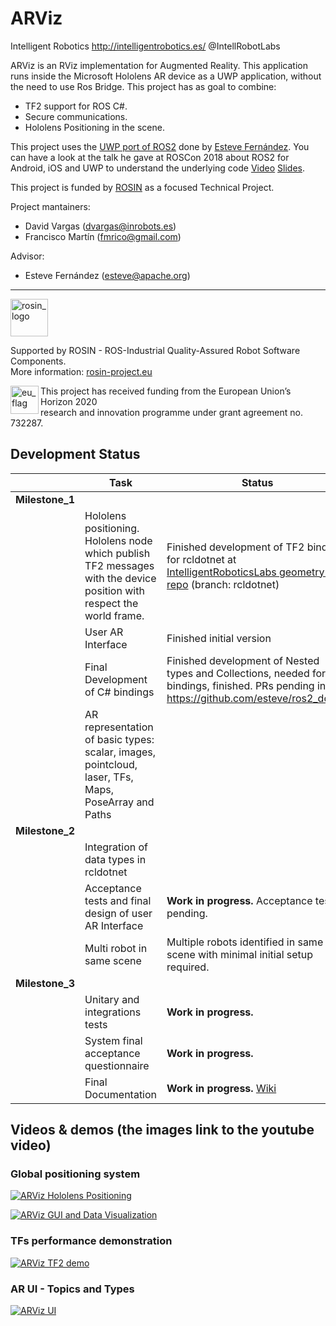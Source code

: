 # ARViz

Intelligent Robotics http://intelligentrobotics.es/ @IntellRobotLabs 

ARViz is an RViz implementation for Augmented Reality. This application runs inside the Microsoft Hololens AR device as a UWP application, without the need to use Ros Bridge. This project has as goal to combine:


* TF2 support for ROS C#.
* Secure communications.
* Hololens Positioning in the scene.

This project uses the [UWP port of ROS2](https://github.com/esteve/ros2_dotnet) done by [Esteve Fernández](https://github.com/esteve). You can have a look at the talk he gave at ROSCon 2018 about ROS2 for Android, iOS and UWP to understand the underlying code [Video](https://vimeo.com/293302046) [Slides](https://roscon.ros.org/2018/presentations/ROSCon2018_ROS2%20for%20Android,%20iOS%20and%20Universal%20Windows%20Platform.pdf).

This project is funded by [ROSIN](http://rosin-project.eu/) as a focused Technical Project.

Project mantainers:
* David Vargas (dvargas@inrobots.es)
* Francisco Martín (fmrico@gmail.com)

Advisor:
* Esteve Fernández (esteve@apache.org)


***
<!-- 
    ROSIN acknowledgement from the ROSIN press kit
    @ https://github.com/rosin-project/press_kit
-->

<a href="http://rosin-project.eu">
  <img src="http://rosin-project.eu/wp-content/uploads/rosin_ack_logo_wide.png" 
       alt="rosin_logo" height="60" >
</a>

Supported by ROSIN - ROS-Industrial Quality-Assured Robot Software Components.  
More information: <a href="http://rosin-project.eu">rosin-project.eu</a>

<img src="http://rosin-project.eu/wp-content/uploads/rosin_eu_flag.jpg" 
     alt="eu_flag" height="45" align="left" >  

This project has received funding from the European Union’s Horizon 2020  
research and innovation programme under grant agreement no. 732287. 

## Development Status

|  | Task | Status | Progress |
|--|--|--|--|
| **Milestone_1** |  |  |  |
| | Hololens positioning. Hololens node which publish TF2 messages with the  device position with respect the world  frame. | Finished development of TF2 bindings for rcldotnet at [IntelligentRoboticsLabs geometry2 repo](https://github.com/IntelligentRoboticsLabs/geometry2/tree/rcldotnet) (branch: rcldotnet) | 100%:white_check_mark:|
| | User AR Interface | Finished initial version | 100%:white_check_mark:|
| | Final Development of C# bindings | Finished development of Nested types and Collections, needed for TF2 bindings, finished. PRs pending in  https://github.com/esteve/ros2_dotnet | 100%:white_check_mark: |
| | AR representation of basic types: scalar, images, pointcloud, laser, TFs, Maps, PoseArray and Paths | | 100%:white_check_mark:|
| **Milestone_2** | | | |
| | Integration of data types in rcldotnet | | 100%:white_check_mark: |
| | Acceptance tests and final design of user AR Interface | **Work in progress.** Acceptance tests pending. | 90%:arrows_counterclockwise:|
| | Multi robot in same scene | Multiple robots identified in same scene with minimal initial setup required. | 100%:white_check_mark: |
| **Milestone_3** | | | |
| | Unitary and integrations tests | **Work in progress.** | 10%:arrows_counterclockwise: |
| | System final acceptance questionnaire | **Work in progress.** | 10%:arrows_counterclockwise: |
| | Final Documentation | **Work in progress.** [Wiki](https://github.com/IntelligentRoboticsLabs/ARViz/wiki)  | 80%:arrows_counterclockwise: |


## Videos & demos (the images link to the youtube video)

### Global positioning system

[![ARViz Hololens Positioning](http://img.youtube.com/vi/lQXtoK3w5X8/0.jpg)](https://www.youtube.com/watch?v=lQXtoK3w5X8 "ARViz Hololens Positioning")

[![ARViz GUI and Data Visualization](http://img.youtube.com/vi/mGTKNB-Iog0/0.jpg)](https://www.youtube.com/watch?v=mGTKNB-Iog0 "ARViz GUI and Data Visualization")


### TFs performance demonstration

[![ARViz TF2 demo](http://img.youtube.com/vi/QVhvxE6DuYM/0.jpg)](https://www.youtube.com/watch?v=QVhvxE6DuYM)


### AR UI - Topics and Types

[![ARViz UI](http://img.youtube.com/vi/Av-UpGzqmOc/0.jpg)](https://www.youtube.com/watch?v=Av-UpGzqmOc)

